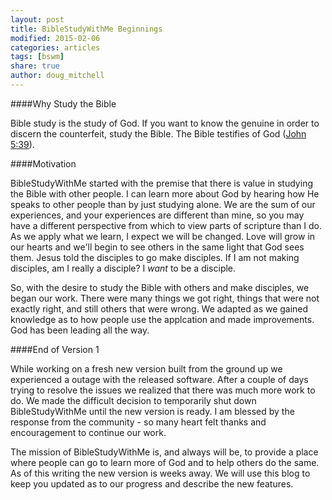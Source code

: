 ```yaml
---
layout: post
title: BibleStudyWithMe Beginnings
modified: 2015-02-06
categories: articles
tags: [bswm]
share: true
author: doug_mitchell
---
```




####Why Study the Bible

Bible study is the study of God. If you want to know the genuine in order to discern the counterfeit, study the Bible. The Bible testifies of God ([John 5:39](https://www.biblegateway.com/passage/?search=john+5%3A39&version=NKJV)).

####Motivation

BibleStudyWithMe started with the premise that there is value in studying the Bible with other people. I can learn more about God by hearing how He speaks to other people than by just studying alone. We are the sum of our experiences, and your experiences are different than mine, so you may have a different perspective from which to view parts of scripture than I do. As we apply what we learn, I expect we will be changed. Love will grow in our hearts and we'll begin to see others in the same light that God sees them. Jesus told the disciples to go make disciples. If I am not making disciples, am I really a disciple? I *want* to be a disciple.

So, with the desire to study the Bible with others and make disciples, we began our work. There were many things we got right, things that were not exactly right, and still others that were wrong. We adapted as we gained knowledge as to how people use the applcation and made improvements. God has been leading all the way.

####End of Version 1

While working on a fresh new version built from the ground up we experienced a outage with the released software. After a couple of days trying to resolve the issues we realized that there was much more work to do. We made the difficult decision to temporarily shut down BibleStudyWithMe until the new version is ready. I am blessed by the response from the community - so many heart felt thanks and encouragement to continue our work. 

The mission of BibleStudyWithMe is, and always will be, to provide a place where people can go to learn more of God and to help others do the same. As of this writing the new version is weeks away. We will use this blog to keep you updated as to our progress and describe the new features.




